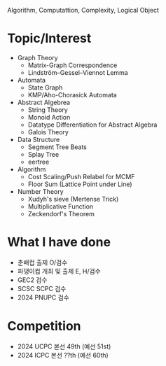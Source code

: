 Algorithm, Computattion, Complexity, Logical Object

# Topic/Interest
- Graph Theory
  - Matrix-Graph Correspondence
  - Lindström–Gessel–Viennot Lemma
- Automata
  - State Graph
  - KMP/Aho-Chorasick Automata
- Abstract Algebrea
  - String Theory
  - Monoid Action
  - Datatype Differentiation for Abstract Algebra
  - Galois Theory
- Data Structure
  - Segment Tree Beats
  - Splay Tree
  - eertree
- Algorithm
  - Cost Scaling/Push Relabel for MCMF
  - Floor Sum (Lattice Point under Line)
- Number Theory
  - Xudyh's sieve (Mertense Trick)
  - Multiplicative Function
  - Zeckendorf's Theorem

# What I have done
- 춘배컵 출제 O/검수
- 파댕이컵 개최 및 출제 E, H/검수 
- GEC2 검수
- SCSC SCPC 검수
- 2024 PNUPC 검수

# Competition
- 2024 UCPC 본선 49th (예선 51st)
- 2024 ICPC 본선 ??th (예선 60th)
